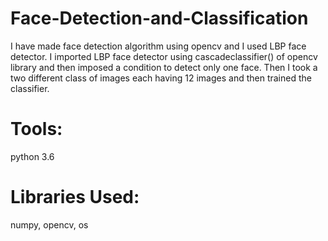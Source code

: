 # Face-Detection-and-Classification
I have made face detection algorithm using opencv and I used LBP face detector. I imported LBP face detector using cascadeclassifier() of 
opencv library and then imposed a condition to detect only one face. Then I took a two different class of images each having 12 images and
then trained the classifier.

# Tools:
python 3.6

# Libraries Used:
numpy,
opencv,
os

